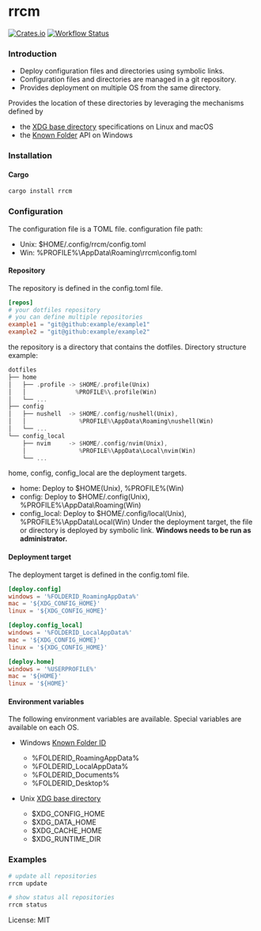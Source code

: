 # rrcm
[![Crates.io](https://img.shields.io/crates/v/rrcm.svg)](https://crates.io/crates/rrcm)
[![Workflow Status](https://github.com/mizuki0629/rrcm/workflows/main/badge.svg)](https://github.com/mizuki0629/rrcm/actions?query=workflow%3A%22main%22)

### Introduction
- Deploy configuration files and directories using symbolic links.
- Configuration files and directories are managed in a git repository.
- Provides deployment on multiple OS from the same directory.

Provides the location of these directories by leveraging the mechanisms defined by
- the [XDG base directory](https://standards.freedesktop.org/basedir-spec/basedir-spec-latest.html)  specifications on Linux and macOS
- the [Known Folder](https://msdn.microsoft.com/en-us/library/windows/desktop/dd378457.aspx) API on Windows

### Installation
#### Cargo
```sh
cargo install rrcm
```

### Configuration
The configuration file is a TOML file.
configuration file path:
- Unix: $HOME/.config/rrcm/config.toml
- Win: %PROFILE%\AppData\Roaming\rrcm\config.toml

#### Repository
The repository is defined in the config.toml file.
```toml
[repos]
# your dotfiles repository
# you can define multiple repositories
example1 = "git@github:example/example1"
example2 = "git@github:example/example2"
```
the repository is a directory that contains the dotfiles.
Directory structure example:
```rust
dotfiles
├── home
│   ├── .profile -> $HOME/.profile(Unix)
│   │              %PROFILE%\.profile(Win)
│   └── ...
├── config
│   ├── nushell  -> $HOME/.config/nushell(Unix),
│   │               %PROFILE%\AppData\Roaming\nushell(Win)
│   └── ...
└── config_local
    ├── nvim     -> $HOME/.config/nvim(Unix),
    │               %PROFILE%\AppData\Local\nvim(Win)
    └── ...
```
home, config, config_local are the deployment targets.
- home: Deploy to $HOME(Unix), %PROFILE%(Win)
- config: Deploy to $HOME/.config(Unix), %PROFILE%\AppData\Roaming(Win)
- config_local: Deploy to $HOME/.config/local(Unix), %PROFILE%\AppData\Local(Win)
Under the deployment target, the file or directory is deployed by symbolic link.
**Windows needs to be run as administrator.**

#### Deployment target
The deployment target is defined in the config.toml file.
```toml
[deploy.config]
windows = '%FOLDERID_RoamingAppData%'
mac = '${XDG_CONFIG_HOME}'
linux = '${XDG_CONFIG_HOME}'

[deploy.config_local]
windows = '%FOLDERID_LocalAppData%'
mac = '${XDG_CONFIG_HOME}'
linux = '${XDG_CONFIG_HOME}'

[deploy.home]
windows = '%USERPROFILE%'
mac = '${HOME}'
linux = '${HOME}'
```

#### Environment variables
The following environment variables are available.
Special variables are available on each OS.

- Windows [Known Folder ID](https://docs.microsoft.com/en-us/windows/win32/shell/knownfolderid)
    - %FOLDERID_RoamingAppData%
    - %FOLDERID_LocalAppData%
    - %FOLDERID_Documents%
    - %FOLDERID_Desktop%

- Unix [XDG base directory](https://specifications.freedesktop.org/basedir-spec/basedir-spec-latest.html)
    - $XDG_CONFIG_HOME
    - $XDG_DATA_HOME
    - $XDG_CACHE_HOME
    - $XDG_RUNTIME_DIR

### Examples
```sh
# update all repositories
rrcm update

# show status all repositories
rrcm status
```


License: MIT
